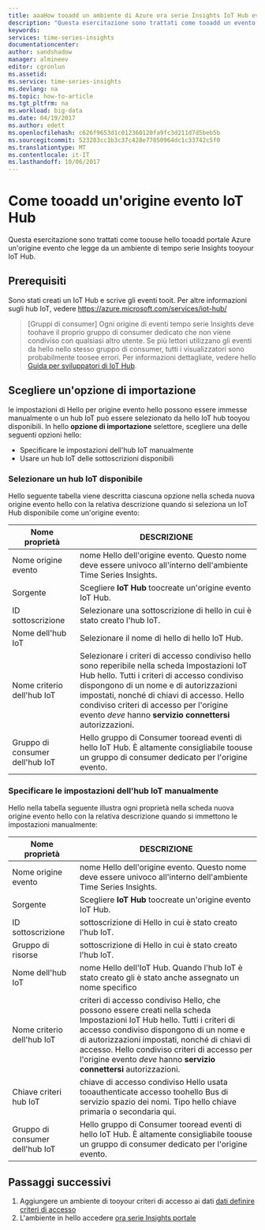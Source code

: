 ```yaml
---
title: aaaHow tooadd un ambiente di Azure ora serie Insights IoT Hub evento origine tooyour | Documenti Microsoft
description: "Questa esercitazione sono trattati come tooadd un evento di origine che è connesso tooan ambiente ora serie Insights tooyour di IoT Hub"
keywords: 
services: time-series-insights
documentationcenter: 
author: sandshadow
manager: almineev
editor: cgronlun
ms.assetid: 
ms.service: time-series-insights
ms.devlang: na
ms.topic: how-to-article
ms.tgt_pltfrm: na
ms.workload: big-data
ms.date: 04/19/2017
ms.author: edett
ms.openlocfilehash: c626f9653d1c012360120fa9fc3d211d7d5beb5b
ms.sourcegitcommit: 523283cc1b3c37c428e77850964dc1c33742c5f0
ms.translationtype: MT
ms.contentlocale: it-IT
ms.lasthandoff: 10/06/2017
---
```

# <a name="how-tooadd-an-iot-hub-event-source"></a>Come tooadd un'origine evento IoT Hub

Questa esercitazione sono trattati come toouse hello tooadd portale Azure un'origine evento che legge da un ambiente di tempo serie Insights tooyour IoT Hub.

## <a name="prerequisites"></a>Prerequisiti

Sono stati creati un IoT Hub e scrive gli eventi tooit. Per altre informazioni sugli hub IoT, vedere <https://azure.microsoft.com/services/iot-hub/>

> [Gruppi di consumer] Ogni origine di eventi tempo serie Insights deve toohave il proprio gruppo di consumer dedicato che non viene condiviso con qualsiasi altro utente. Se più lettori utilizzano gli eventi da hello nello stesso gruppo di consumer, tutti i visualizzatori sono probabilmente toosee errori. Per informazioni dettagliate, vedere hello [Guida per sviluppatori di IoT Hub](../iot-hub/iot-hub-devguide.md).

## <a name="choose-an-import-option"></a>Scegliere un'opzione di importazione

le impostazioni di Hello per origine evento hello possono essere immesse manualmente o un hub IoT può essere selezionato da hello IoT hub tooyou disponibili.
In hello **opzione di importazione** selettore, scegliere una delle seguenti opzioni hello:

* Specificare le impostazioni dell'hub IoT manualmente
* Usare un hub IoT delle sottoscrizioni disponibili

### <a name="select-an-available-iot-hub"></a>Selezionare un hub IoT disponibile

Hello seguente tabella viene descritta ciascuna opzione nella scheda nuova origine evento hello con la relativa descrizione quando si seleziona un IoT Hub disponibile come un'origine evento:

| Nome proprietà | DESCRIZIONE |
| --- | --- |
| Nome origine evento | nome Hello dell'origine evento. Questo nome deve essere univoco all'interno dell'ambiente Time Series Insights.
| Sorgente | Scegliere **IoT Hub** toocreate un'origine evento IoT Hub.
| ID sottoscrizione | Selezionare una sottoscrizione di hello in cui è stato creato l'hub IoT.
| Nome dell'hub IoT | Selezionare il nome di hello di hello IoT Hub.
| Nome criterio dell'hub IoT | Selezionare i criteri di accesso condiviso hello sono reperibile nella scheda Impostazioni IoT Hub hello. Tutti i criteri di accesso condiviso dispongono di un nome e di autorizzazioni impostati, nonché di chiavi di accesso. Hello condiviso criteri di accesso per l'origine evento *deve* hanno **servizio connettersi** autorizzazioni.
| Gruppo di consumer dell'hub IoT | Hello gruppo di Consumer tooread eventi di hello IoT Hub. È altamente consigliabile toouse un gruppo di consumer dedicato per l'origine evento.

### <a name="provide-iot-hub-settings-manually"></a>Specificare le impostazioni dell'hub IoT manualmente

Hello nella tabella seguente illustra ogni proprietà nella scheda nuova origine evento hello con la relativa descrizione quando si immettono le impostazioni manualmente:

| Nome proprietà | DESCRIZIONE |
| --- | --- |
| Nome origine evento | nome Hello dell'origine evento. Questo nome deve essere univoco all'interno dell'ambiente Time Series Insights.
| Sorgente | Scegliere **IoT Hub** toocreate un'origine evento IoT Hub.
| ID sottoscrizione | sottoscrizione di Hello in cui è stato creato l'hub IoT.
| Gruppo di risorse | sottoscrizione di Hello in cui è stato creato l'hub IoT.
| Nome dell'hub IoT | nome Hello dell'IoT Hub. Quando l'hub IoT è stato creato gli è stato anche assegnato un nome specifico
| Nome criterio dell'hub IoT | criteri di accesso condiviso Hello, che possono essere creati nella scheda Impostazioni IoT Hub hello. Tutti i criteri di accesso condiviso dispongono di un nome e di autorizzazioni impostati, nonché di chiavi di accesso. Hello condiviso criteri di accesso per l'origine evento *deve* hanno **servizio connettersi** autorizzazioni.
| Chiave criteri hub IoT | chiave di accesso condiviso Hello usata tooauthenticate accesso toohello Bus di servizio spazio dei nomi. Tipo hello chiave primaria o secondaria qui.
| Gruppo di consumer dell'hub IoT | Hello gruppo di Consumer tooread eventi di hello IoT Hub. È altamente consigliabile toouse un gruppo di consumer dedicato per l'origine evento.

## <a name="next-steps"></a>Passaggi successivi

1. Aggiungere un ambiente di tooyour criteri di accesso ai dati [dati definire criteri di accesso](time-series-insights-data-access.md)
1. L'ambiente in hello accedere [ora serie Insights portale](https://insights.timeseries.azure.com)
